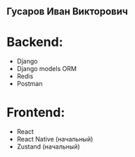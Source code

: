 ## Гусаров Иван Викторович
# Backend:
- Django
- Django models ORM
- Redis
- Postman
# Frontend:
- React
- React Native (начальный)
- Zustand (начальный)

<!--
**zenokan-4ik/zenokan-4ik** is a ✨ _special_ ✨ repository because its `README.md` (this file) appears on your GitHub profile.

Here are some ideas to get you started:

- 🔭 I’m currently working on ...
- 🌱 I’m currently learning ...
- 👯 I’m looking to collaborate on ...
- 🤔 I’m looking for help with ...
- 💬 Ask me about ...
- 📫 How to reach me: ...
- 😄 Pronouns: ...
- ⚡ Fun fact: ...
-->
